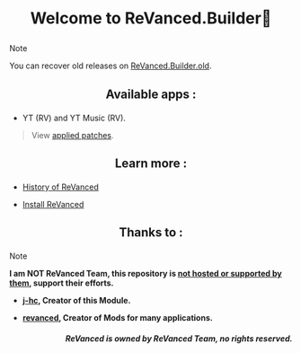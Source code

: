 # <p align="center"> Welcome to ReVanced.Builder🔧

> [!NOTE]
> You can recover old releases on [ReVanced.Builder.old](https://github.com/Kevinr99089/ReVanced.Builder.old).

## <p align="center"> Available apps :
- YT (RV) and YT Music (RV).
> View [applied patches](https://github.com/kevinr99089/ReVanced.Builder/blob/main/config.toml).

## <p align="center"> Learn more :
- [History of ReVanced](https://github.com/kevinr99089/ReVanced.Builder/blob/main/history.md)

- [Install ReVanced](https://github.com/kevinr99089/ReVanced.Builder/blob/main/install.md)

## <p align="center"> Thanks to :
> [!NOTE]
> **I am NOT ReVanced Team, this repository is [not hosted or supported by them](https://github.com/kevinr99089/ReVanced.Builder/blob/main/history.md#-warning-), support their efforts.**
- **[j-hc](https://github.com/j-hc), Creator of this Module.**

- **[revanced](https://github.com/ReVanced), Creator of Mods for many applications.**
  
##### <p align="right"> **ReVanced is owned by ReVanced Team, no rights reserved.**
